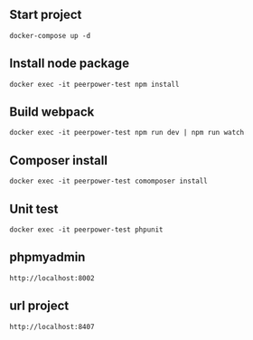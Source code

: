 
## Start project 

``
docker-compose up -d
``
## Install node package

``
docker exec -it peerpower-test npm install 
``

## Build webpack

``
docker exec -it peerpower-test npm run dev | npm run watch 
``

## Composer install 

``
docker exec -it peerpower-test comomposer install 
``


## Unit test 

``
docker exec -it peerpower-test phpunit 
``

## phpmyadmin  

``
http://localhost:8002 
``

## url project  

``
http://localhost:8407 
``